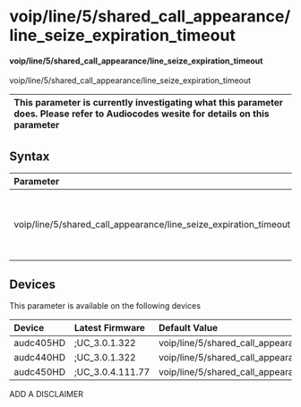 ﻿---
description: voip/line/5/shared_call_appearance/line_seize_expiration_timeout
search: false
---

# voip/line/5/shared_call_appearance/line_seize_expiration_timeout

#### voip/line/5/shared_call_appearance/line_seize_expiration_timeout

voip/line/5/shared_call_appearance/line_seize_expiration_timeout


| This parameter is currently investigating what this parameter does. Please refer to Audiocodes wesite for details on this parameter | 
| :--- |

## Syntax
| Parameter | Syntax |
| :--- | :--- |
|voip/line/5/shared_call_appearance/line_seize_expiration_timeout | {% raw %} undefined {% endraw %}|

## Devices
This parameter is available on the following devices

| Device | Latest Firmware | Default Value |
|:---|:---|:---|
| audc405HD | ;UC_3.0.1.322 | voip/line/5/shared_call_appearance/line_seize_expiration_timeout=15 
| audc440HD | ;UC_3.0.1.322 | voip/line/5/shared_call_appearance/line_seize_expiration_timeout=15 
| audc450HD | ;UC_3.0.4.111.77 | voip/line/5/shared_call_appearance/line_seize_expiration_timeout=15 

ADD A DISCLAIMER
